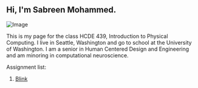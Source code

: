 ## Hi, I'm Sabreen Mohammed. 
![Image](https://scontent-mia3-1.xx.fbcdn.net/v/t1.0-9/45886336_1977529995661583_7719997019258880000_o.jpg?_nc_cat=101&_nc_ohc=TnyFbs9R_qYAX_z1ndl&_nc_ht=scontent-mia3-1.xx&oh=4b2d2640710e537d1a67ffc9456b1ee2&oe=5E91E012)

This is my page for the class HCDE 439, Introduction to Physical Computing. I live in Seattle, Washington and go to school at the University of Washington. I am a senior in Human Centered Design and Engineering and am minoring in computational neuroscience.

Assignment list:
1. [Blink](assignment1/assignment1.md)
